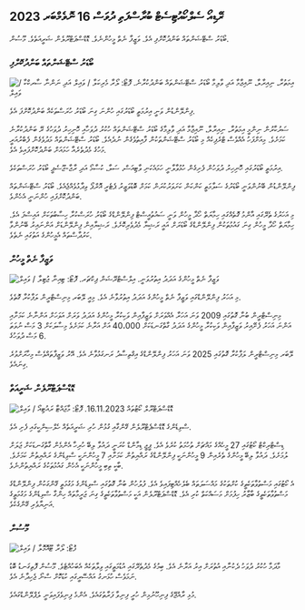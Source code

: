## ރޭޑިއޯ ސެލްކޯއުޓިސެޓް ބުރާސްފަތި ދުވަސް 16 ނޮވެމްބަރ 2023

ބޯޑަރު ސްޓޭޝަންތައް ބަންދުކޮށްފި އެވެ. ވަޒީފާ ނެތް މީހުންނެވެ. ޑޮޑްސްޕަޓްރޫލެން ޝަރީއަތެވެ. މޫސުން.

### ބޯޑަރު ސްޓޭޝަންތައް ބަންދުކޮށްފި

![އިމަތުރާ، ނިއިރާލާ، ނޫއިޖާމާ އަދި ވާލިމާ ބޯޑަރު ސްޓޭޝަންތައް ބަންދުކުރާނެ. ފޮޓޯ: ލޯރާ މެރިކަލާ / ވައިލް އަދި ނަންނާ ސާރކްކާ / ވައިލް](https://images.cdn.yle.fi/image/upload/c_crop,h_1215,w_2161,x_0,y_943/ar_1.777777777777777,c_fill,g_faces,h_675,w_1200/dpr_1.0/q_auto:eco/f_auto/fl_lossy/v1700138081/39-1201615655605bd910f3)

ފިންލޭންޑުން ވަނީ އިރުމަތީ ބޯޑަރުގައި ހުންނަ ގިނަ ބޯޑަރު ހުރަސްތަކެއް ބަންދުކޮށްފަ އެވެ.

ސަރުކާރުން ނިންމީ އިމަތުރާ، ނިއިރާލާ، ނޫއިޖާމާ އަދި ވާލިމާގެ ބޯޑަރު ސްޓޭޝަންތައް ހުކުރު ދުވަހާއި ހޮނިހިރު ދުވަހުގެ ރޭ ބަންދުކުރާނެ ކަމަށެވެ. މިއަށްފަހު އެއްވެސް ޓްރެފިކެއް މި ބޯޑަރު ސްޓޭޝަންތަކުން ފާއިތުވެގެން ނުދެއެވެ. ބޯޑަރު ސްޓޭޝަންތައް މަދުވެގެން ފެބްރުއަރީ މަހުގެ މެދުތެރެއާ ހަމައަށް ބަންދުކޮށްފައިވެ އެވެ.

އިރުމަތީ ބޯޑަރުގައި ހޮނިހިރު ދުވަހުން ފެށިގެން ހުޅުވާލާނީ ހަމައެކަނި ވާޓިއަސް، ސަލާ، ކުސާމޯ އަދި ރާޖާ-ޖޫސެޕީ ބޯޑަރު ހުރަސްތަކެވެ.

ފިންލޭންޑުން ބޭނުންވަނީ ބޯޑަރުގެ ސަލާމަތީ ކަންކަން ކަށަވަރުކުރަން ކަމަށް ބޮޑުވަޒީރު ޕެޓެރީ އޮރްޕޯ ވިދާޅުވެއްޖެއެވެ. ބޯޑަރު ސްޓޭޝަންތައް ބަންދުކޮށްފައި ހުންނަނީ އެހެންވެ.

މި އަހަރުގެ ތެރޭގައި އާންމު ގޮތެއްގައި ހިމާޔަތް ހޯދާ މީހުން ވަނީ ސައުތުއީސްޓް ފިންލޭންޑްގެ ބޯޑަރު ހުރަސްކުރާ ހިސާބުތަކަށް އައިސްފަ އެވެ. ހިމާޔަތް ހޯދާ މީހުން ގިނަ ގައުމުތަކުން ފިންލޭންޑްގެ ބޯޑަރަށް އައީ ރަޝިޔާ މެދުވެރިކޮށެވެ. ރަޝިޔާއިން ފިންލޭންޑަށް އަންނައިރު ބޭނުންވާ ކަރުދާސްތައް އެމީހުންގެ އަތުގައި ނެތެވެ.

### ވަޒީފާ ނެތް މީހުން

![ވަޒީފާ ނެތް މީހުންގެ އަދަދު އިތުރުވަނީ. އިލްސްޓްރޭޝަން ޕިކްޗަރ. ފޮޓޯ: ޓިއިނާ ޖުޓިލާ / ވައިލް](https://images.cdn.yle.fi/image/upload/c_crop,h_3007,w_5346,x_0,y_409/ar_1.7777777777777777,c_fill,g_faces,h_675,w_1200/dpr_1.0/q_auto:eco/f_auto/fl_lossy/v1636455286/39-7675556012f34491801)

މި އަހަރު ފިންލޭންޑްގައި ވަޒީފާ ނެތް މީހުންގެ އަދަދު އިތުރުވާނެ އެވެ. މިއީ ލޭބަރ މިނިސްޓްރީން ލަފާކުރާ ގޮތެވެ.

މިނިސްޓްރީން ބުނާ ގޮތުގައި 2009 ވަނަ އަހަރާ އެއްވަރަށް ވަޒީފާއިން ވަކިކުރާ މީހުންގެ އަދަދު ވަރަށް އަވަހަށް އަންނާނެ ކަމަށާއި އަންނަ އަހަރު ފެށޭއިރު ވަޒީފާއިން ވަކިކުރާ މީހުންގެ އަދަދު ގާތްގަނޑަކަށް 40،000 އަށް އަރާނެ ކަމަށެވެ މިސާލަކަށް 3 މަސް ނުވަތަ 6 މަސް ދުވަހުގެ.

ލޭބަރ މިނިސްޓްރީން ލަފާކުރާ ގޮތުގައި 2025 ވަނަ އަހަރު ފިންލޭންޑްގެ އިގްތިސާދު ރަނގަޅުވާނެ އެވެ. އޭރު ވަޒީފާތައްވެސް މިހާރަށްވުރެ ގިނައެވެ.

### ޑޮޑްސްޕަޓްރޫލެން ޝަރީއަތް

![ޑޮޑްސްޕަޓްރޫލް ކޯޓުތައް 16.11.2023. ފޮޓޯ: މާޖައްޓާ ރައުޓިއޯ / ވައިލް](https://images.cdn.yle.fi/image/upload/c_crop,h_2295,w_4080,x_0,y_278/ar_1.7777777777777777,c_fill,g_faces,h_675,w_1200/dpr_1.0/q_auto:eco/f_auto/fl_lossy/v1700137634/39-12015276555f550196e3)

ސްވިޑެންގެ ޑޮޑްސްޕެޓްރޫލެން ގޭންގާއި ގުޅުން ހުރި ޝަރީއަތެއް ހެލްސިންކީގައި ފެށި އެވެ.

ޑިސްޓްރިކްޓް ކޯޓުގައި 27 މީހެއްގެ މައްޗަށް ތުހުމަތު ކުރެވެ އެވެ. ޕީޖީ ޑިމާންޑް ކުރަނީ ދައުވާ ލިބޭ ހުރިހާ އެންމެން ގާތްގަނޑަކަށް ޖަލަށް ލުމަށެވެ. ދައުވާ ލިބޭ މީހުންގެ ތެރެއިން 9 މީހުންނަކީ ފިންލޭންޑްގެ ރައްޔިތުން ކަމަށާއި 7 މީހުންނަކީ ސްވިޑެންގެ ރައްޔިތުން ކަމަށެވެ. ބާކީ ތިބި މީހުންނަކީ އެހެން ގައުމުތަކުގެ ރައްޔިތުންނެވެ.

އެ ކޯޓުގައި މަސްތުވާތަކެތީގެ ކުށްތަކުގެ މައްސަލަތައް ބެލެހެއްޓިފައިވެ އެވެ. ފުލުހުން ބުނާ ގޮތުގައި ސްވިޑެންގެ މަގުމަތީ ގޭންގަކުން ފިންލޭންޑްގެ މަސްތުވާތަކެތީގެ ބާޒާރު ހިފުމަށް މަސައްކަތް ކުރި އެވެ. ޑޮޑްސްޕަޓްރޫލެން އަކީ މަސްތުވާތަކެތީގެ ގިނަ ޖަރީމާތައް ހިންގާ ސްވިޑެންގެ މަގުމަތީގެ އަނިޔާވެރި ގޭންގެކެވެ.

### މޫސުން

![ ފޮޓޯ: ލޯރާ ޓޫއޮމޮލާ / ވައިލް](https://images.cdn.yle.fi/image/upload/c_crop,h_1080,w_1919,x_0,y_0/ar_1.7777777777777777,c_fill,g_faces,h_675,w_1200/dpr_1.0/q_auto:eco/f_auto/fl_lossy/v1700136474/39-1201617655606029adf4)

މާދަމާ ހުކުރު ދުވަހު ދެކުނާއި އުތުރަށް އިރު އަރާނެ އެވެ. ބިމުގެ މެދުތެރޭގައި އުޑުމަތީގައި ވިލާތަކެއް އެބަހުއްޓެވެ. މޫސުން ފޮތިގަނޑު ބޮޑު ނަމަވެސް ހުޅަނގު އައްސޭރީގައި ކުޑަކޮށް ސްނޯ ޖެހިދާނެ އެވެ.

މުޅި ރާއްޖޭގެ ފިނިހޫނުމިން ހުރީ ފިނިވާ ފަރާތުގައެވެ. އެންމެ ފިނިވެފައިވަނީ ލެޕްލޭންޑްގައެވެ.